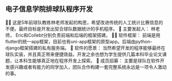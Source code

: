 ## 电子信息学院排球队程序开发


🙋‍♀️ 这是5年前球队教练林老师发起的构思，希望改进传统的人工统计比赛信息的不便。最终目标是开发出契合球队数据统计的手机程序。
🌈 主要发起人： 林老师， Eric和Collebt分别负责前端和后端的框架搭建。
👩‍💻 软件框架： 前端是用flutter的统一app框架，目前也有uni-app框架的原型app。后端由python-django框架搭建的私有服务端。
🍿 软件的愿景： 当然希望开发的程序能够最终在球队实装，并且真正带来便捷效益。开发之余也想为学生提供几篇本科毕业论文课题，让本科生能够真正地在程序开发上探索。
🧙 成员招募： 主要是球队在软件开发感兴趣或者有能力的同学加入，团队合作构建一套完整系统永远是一项令人激动的事。

